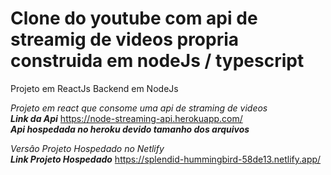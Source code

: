 # Clone do youtube com api de streamig de videos propria construida em nodeJs / typescript

Projeto em ReactJs Backend em NodeJs

*Projeto em react que consome uma api de straming de videos* <br />
***Link da Api*** https://node-streaming-api.herokuapp.com/<br />
***Api hospedada no heroku devido tamanho dos arquivos***<br />

*Versâo Projeto Hospedado no Netlify*<br />
***Link Projeto Hospedado*** https://splendid-hummingbird-58de13.netlify.app/ <br />


